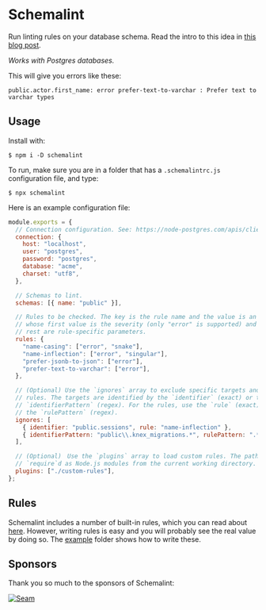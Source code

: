 # Schemalint

Run linting rules on your database schema. Read the intro to this idea in [this blog post](https://medium.com/@kristiandupont/database-schema-linting-5e83b18dc99a).

_Works with Postgres databases._

This will give you errors like these:

```
public.actor.first_name: error prefer-text-to-varchar : Prefer text to varchar types
```

## Usage

Install with:

```
$ npm i -D schemalint
```

To run, make sure you are in a folder that has a `.schemalintrc.js` configuration file, and type:

```
$ npx schemalint
```

Here is an example configuration file:

```javascript
module.exports = {
  // Connection configuration. See: https://node-postgres.com/apis/client
  connection: {
    host: "localhost",
    user: "postgres",
    password: "postgres",
    database: "acme",
    charset: "utf8",
  },

  // Schemas to lint.
  schemas: [{ name: "public" }],

  // Rules to be checked. The key is the rule name and the value is an array
  // whose first value is the severity (only "error" is supported) and the
  // rest are rule-specific parameters.
  rules: {
    "name-casing": ["error", "snake"],
    "name-inflection": ["error", "singular"],
    "prefer-jsonb-to-json": ["error"],
    "prefer-text-to-varchar": ["error"],
  },

  // (Optional) Use the `ignores` array to exclude specific targets and
  // rules. The targets are identified by the `identifier` (exact) or the
  // `identifierPattern` (regex). For the rules, use the `rule` (exact) or
  // the `rulePattern` (regex).
  ignores: [
    { identifier: "public.sessions", rule: "name-inflection" },
    { identifierPattern: "public\\.knex_migrations.*", rulePattern: ".*" },
  ],

  // (Optional)　Use the `plugins` array to load custom rules. The paths are
  // `require`d as Node.js modules from the current working directory.
  plugins: ["./custom-rules"],
};
```

## Rules

Schemalint includes a number of built-in rules, which you can read about [here](/src/rules). However, writing rules is easy and you will probably see the real value by doing so. The [example](/example) folder shows how to write these.

## Sponsors

Thank you so much to the sponsors of Schemalint:

[![Seam](https://avatars.githubusercontent.com/u/63884939?s=200&v=4)](https://github.com/seamapi)
